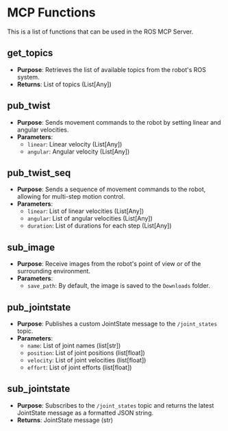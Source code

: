 # MCP Functions

This is a list of functions that can be used in the ROS MCP Server.

## get_topics
- **Purpose**: Retrieves the list of available topics from the robot's ROS system.
- **Returns**: List of topics (List[Any])

## pub_twist
- **Purpose**: Sends movement commands to the robot by setting linear and angular velocities.
- **Parameters**:
  - `linear`: Linear velocity (List[Any])
  - `angular`: Angular velocity (List[Any])

## pub_twist_seq
- **Purpose**: Sends a sequence of movement commands to the robot, allowing for multi-step motion control.
- **Parameters**:
  - `linear`: List of linear velocities (List[Any])
  - `angular`: List of angular velocities (List[Any])
  - `duration`: List of durations for each step (List[Any])
 
## sub_image
- **Purpose**: Receive images from the robot's point of view or of the surrounding environment.
- **Parameters**:
  - `save_path`: By default, the image is saved to the ``Downloads`` folder.

## pub_jointstate
- **Purpose**: Publishes a custom JointState message to the `/joint_states` topic.
- **Parameters**:
  - `name`: List of joint names (list[str])
  - `position`: List of joint positions (list[float])
  - `velocity`: List of joint velocities (list[float])
  - `effort`: List of joint efforts (list[float])

## sub_jointstate
- **Purpose**: Subscribes to the `/joint_states` topic and returns the latest JointState message as a formatted JSON string.
- **Returns**: JointState message (str)
